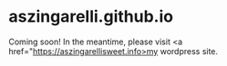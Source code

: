 # aszingarelli.github.io
Coming soon! In the meantime, please visit <a href="https://aszingarellisweet.info>my wordpress site</a>.
